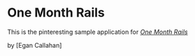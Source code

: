 # One Month Rails

This is the pinteresting sample application for
[*One Month Rails*](http://onemonthrails.com)

by [Egan Callahan]